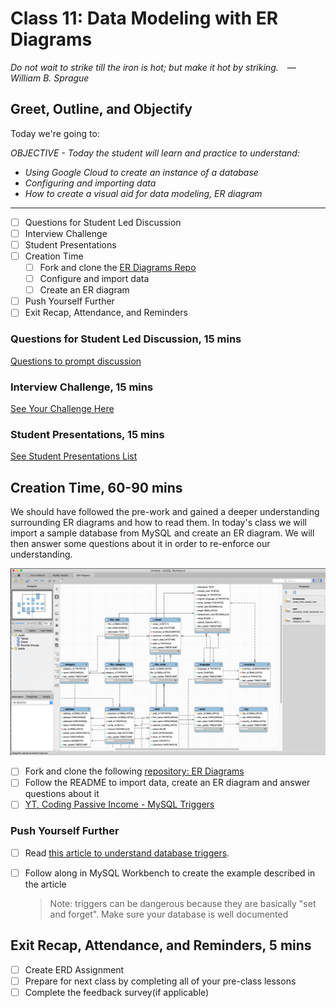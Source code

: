 # Class 11: Data Modeling with ER Diagrams

<!-- ! HIDE FROM STUDENT; INSTRUCTOR ONLY CONTENT -->
<!-- ## Instructor Only Content - HIDE FROM STUDENTS -->

<!-- ! END INSTRUCTOR ONLY CONTENT -->

*Do not wait to strike till the iron is hot; but make it hot by striking. —William B. Sprague*

## Greet, Outline, and Objectify

<!-- SMART: Specific, Measurable, Attainable, Relevant, and Timely. -->
<!-- https://examples.yourdictionary.com/well-written-examples-of-learning-objectives.html -->

Today we're going to:
  
*OBJECTIVE - Today the student will learn and practice to understand:*

* *Using Google Cloud to create an instance of a database*
* *Configuring and importing data*
* *How to create a visual aid for data modeling, ER diagram*

*****

- [ ] Questions for Student Led Discussion
- [ ] Interview Challenge
- [ ] Student Presentations
- [ ] Creation Time
    * [ ] Fork and clone the [ER Diagrams Repo](https://github.com/AustinCodingAcademy/311_wk6_day1_er)
    * [ ] Configure and import data
    * [ ] Create an ER diagram
- [ ] Push Yourself Further
- [ ] Exit Recap, Attendance, and Reminders

### Questions for Student Led Discussion, 15 mins
<!-- This section should be structured with the 5E model: https://lesley.edu/article/empowering-students-the-5e-model-explained -->

[Questions to prompt discussion](./../additionalResources/questionsForDiscussion/qfd-class-11.md)

### Interview Challenge, 15 mins
<!-- The last two E happen here: elaborate and evaluate  -->
<!-- this sections should have a challenge that can be solved with the skills they've learned since their last class. -->
<!-- ! HIDDEN CONTENT: INSTRUCTOR ONLY -->
[See Your Challenge Here](./../additionalResources/interviewChallenges.md)
<!-- ! END HIDDEN CONTENT: INSTRUCTOR ONLY -->

### Student Presentations, 15 mins

[See Student Presentations List](./../additionalResources/studentPresentations.md)

## Creation Time, 60-90 mins

We should have followed the pre-work and gained a deeper understanding surrounding ER diagrams and how to read them. In today's class we will import a sample database from MySQL and create an ER diagram. We will then answer some questions about it in order to re-enforce our understanding.

![sakila-data-model-er-diagram-example](./../images/sakila-data-model-er-diagram-example.png)

- [ ] Fork and clone the following [repository: ER Diagrams](https://github.com/AustinCodingAcademy/311_wk6_day1_er)
- [ ] Follow the README to import data, create an ER diagram and answer questions about it
- [ ] [YT, Coding Passive Income - MySQL Triggers](https://youtu.be/NCEGs4RwAiM)

### Push Yourself Further

- [ ] Read [this article to understand database triggers](https://www.siteground.com/kb/mysql-triggers-use/).
- [ ] Follow along in MySQL Workbench to create the example described in the article

    > Note: triggers can be dangerous because they are basically "set and forget". Make sure your database is well documented

## Exit Recap, Attendance, and Reminders, 5 mins

- [ ] Create ERD Assignment
- [ ] Prepare for next class by completing all of your pre-class lessons
- [ ] Complete the feedback survey(if applicable)

<!-- <iframe id="openedx-zollege" src="https://openedx.zollege.com/feedback" style="width: 100%; height: 500px; border: 0">Browser not compatible.</iframe>
<script src="https://openedx.zollege.com/assets/index.js" type="application/javascript"></script> -->

<!-- TODO Create 3 question exit questions -->

<!-- TODO INSERT Student Feedback From -->

<!-- TODO INSERT *HIDDEN* Instructor Feedback Form -->
